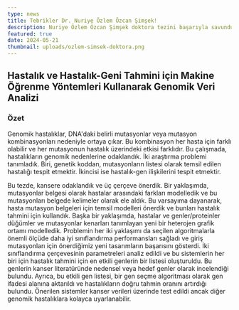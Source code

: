 ```yaml
---
type: news
title: Tebrikler Dr. Nuriye Özlem Özcan Şimşek!
description: Nuriye Özlem Özcan Şimşek doktora tezini başarıyla savundu
featured: true
date: 2024-05-21
thumbnail: uploads/ozlem-simsek-doktora.png
---
```


## Hastalık ve Hastalık-Geni Tahmini için Makine Öğrenme Yöntemleri Kullanarak Genomik Veri Analizi

### Özet

Genomik hastalıklar, DNA'daki belirli mutasyonlar veya mutasyon kombinasyonları
nedeniyle ortaya çıkar. Bu kombinasyon her hasta için farklı olabilir ve her
mutasyonun hastalık üzerindeki etkisi farklıdır. Bu çalışmada, hastalıkların
genomik nedenlerine odaklandık. İki araştırma problemi tanımladık. Biri, genetik
koddan, mutasyonların listesi olarak temsil edilen hastalığı tespit etmektir.
İkincisi ise hastalık-gen ilişkilerini tespit etmektir.

Bu tezde, kansere odaklandık ve üç çerçeve önerdik. Bir yaklaşımda, mutasyonlar
belgesi olarak hastalar arasındaki farkları modelledik ve bu mutasyonları
belgede kelimeler olarak ele aldık. Bu varsayıma dayanarak, hasta mutasyon
belgeleri için temsil modelleri önerdik ve bunları hastalık tahmini için
kullandık. Başka bir yaklaşımda, hastalar ve genler/proteinler düğümler ve
mutasyonlar kenarları tanımlayan yeni bir heterojen grafik ortamı modelledik.
Problemin her iki yaklaşımı da seçilen algoritmalarla önemli ölçüde daha iyi
sınıflandırma performansları sağladı ve giriş mutasyonları için önerdiğimiz yeni
tasarımların başarısını gösterdi. İki sınıflandırma çerçevesinin parametreleri
analiz edildi ve bu sistemlerin her biri için hastalık tahmini için en etkili
genlerin bir listesi oluşturuldu. Bu genlerin kanser literatüründe nedensel veya
hedef genler olarak incelendiği bulundu. Ayrıca, bu etkili gen listesi, bir gen
seçme algoritması olarak gen ifadesi alanına aktarıldı ve hastalıkların doğru
tahmin oranını artırdığı bulundu. Önerilen sistemler kanser verileri üzerinde
test edildi ancak diğer genomik hastalıklara kolayca uyarlanabilir.
